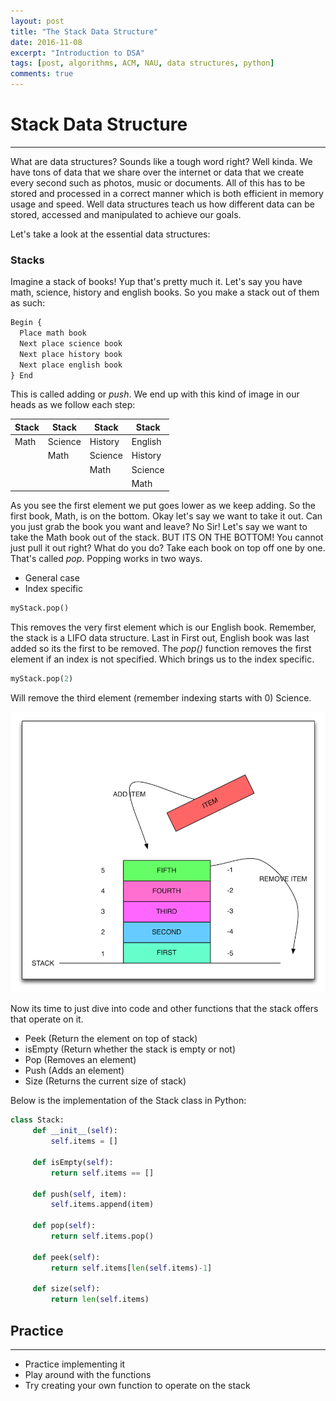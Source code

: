 ```yaml
---
layout: post
title: "The Stack Data Structure"
date: 2016-11-08
excerpt: "Introduction to DSA"
tags: [post, algorithms, ACM, NAU, data structures, python]
comments: true
---
```


# Stack Data Structure
----------------------

What are data structures? Sounds like a tough word right? Well kinda. We have tons of data that we share over the internet or data that we create every second such as photos, music or documents. All of this has to be stored and processed in a correct manner which is both efficient in memory usage and speed. Well data structures teach us how different data can be stored, accessed and manipulated to achieve our goals. 
 
Let's take a look at the essential data structures:

### Stacks

Imagine a stack of books! Yup that's pretty much it. Let's say you have math, science, history and english books. So you make a stack out of them as such:

```Python
Begin {
  Place math book
  Next place science book
  Next place history book
  Next place english book
} End
```
This is called adding or *push*.
We end up with this kind of image in our heads as we follow each step:

|Stack  |Stack  |Stack  |Stack  |
|-------|-------|-------|-------|
|Math   |Science|History|English|
|       |Math   |Science|History|
|       |       |Math   |Science|
|       |       |       |Math   |

As you see the first element we put goes lower as we keep adding. So the first book, Math, is on the bottom. Okay let's say we want to take it out. Can you just grab the book you want and leave? No Sir! Let's say we want to take the Math book out of the stack. BUT ITS ON THE BOTTOM! You cannot just pull it out right? What do you do? Take each book on top off one by one. That's called *pop*. Popping works in two ways. 

- General case
- Index specific

```Python
myStack.pop()
```
This removes the very first element which is our English book. Remember, the stack is a LIFO data structure. Last in First out, English book was last added so its the first to be removed. The *pop()* function removes the first element if an index is not specified. Which brings us to the index specific.

```Python
myStack.pop(2)
```
Will remove the third element (remember indexing starts with 0) Science. 

![](./img/dataStructures/stack.png "Stack")


Now its time to just dive into code and other functions that the stack offers that operate on it.

- Peek (Return the element on top of stack)
- isEmpty (Return whether the stack is empty or not)
- Pop (Removes an element)
- Push (Adds an element)
- Size (Returns the current size of stack)

Below is the implementation of the Stack class in Python:

```Python
class Stack:
     def __init__(self):
         self.items = []

     def isEmpty(self):
         return self.items == []

     def push(self, item):
         self.items.append(item)

     def pop(self):
         return self.items.pop()

     def peek(self):
         return self.items[len(self.items)-1]

     def size(self):
         return len(self.items)
```

## Practice
-----------
- Practice implementing it
- Play around with the functions
- Try creating your own function to operate on the stack
